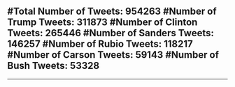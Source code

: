 #Total Number of Tweets: 954263 
#Number of Trump Tweets: 311873
#Number of Clinton Tweets: 265446
#Number of Sanders Tweets: 146257
#Number of Rubio Tweets: 118217
#Number of Carson Tweets: 59143
#Number of Bush Tweets: 53328
---
---
